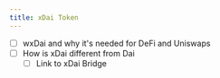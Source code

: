 ```yaml
---
title: xDai Token
---
```


- [ ] wxDai and why it's needed for DeFi and Uniswaps
- [ ] How is xDai different from Dai
  - [ ] Link to xDai Bridge
